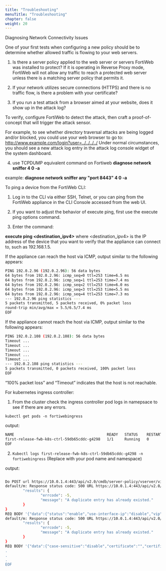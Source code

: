 ```yaml
---
title: "Troubleshooting"
menuTitle: "Troubleshooting"
chapter: false
weight: 20
---
```


Diagnosing Network Connectivity Issues

One of your first tests when configuring a new policy should be to determine whether allowed traffic is flowing to
your web servers.

1. Is there a server policy applied to the web server or servers FortiWeb was installed to protect? If it is
operating in Reverse Proxy mode, FortiWeb will not allow any traffic to reach a protected web server unless
there is a matching server policy that permits it.
2. If your network utilizes secure connections (HTTPS) and there is no traffic flow, is there a problem with your
certificate?

3. If you run a test attack from a browser aimed at your website, does it show up in the attack log?

To verify, configure FortiWeb to detect the attack, then craft a proof-of-concept that will trigger the attack sensor.

For example, to see whether directory traversal attacks are being logged and/or blocked, you could use your
web browser to go to:
http://www.example.com/login?user=../../../../
Under normal circumstances, you should see a new attack log entry in the attack log console widget of the
system dashboard.


4. use TCPDUMP equivalent command on Fortiweb **diagnose network sniffer <interface> <filter> 4 0 -a**

example: **diagnose network sniffer any "port 8443" 4 0  -a**

To ping a device from the FortiWeb CLI:

1. Log in to the CLI via either SSH, Telnet, or you can ping from the FortiWeb appliance in the CLI Console
accessed from the web UI.

2. If you want to adjust the behavior of execute ping, first use the execute ping options command.

3. Enter the command:

**execute ping <destination_ipv4>**
where <destination_ipv4> is the IP address of the device that you want to verify that the appliance can
connect to, such as 192.168.1.5. 

If the appliance can reach the host via ICMP, output similar to the following appears:

```bash
PING 192.0.2.96 (192.0.2.96): 56 data bytes
64 bytes from 192.0.2.96: icmp_seq=0 ttl=253 time=6.5 ms
64 bytes from 192.0.2.96: icmp_seq=1 ttl=253 time=7.4 ms
64 bytes from 192.0.2.96: icmp_seq=2 ttl=253 time=6.0 ms
64 bytes from 192.0.2.96: icmp_seq=3 ttl=253 time=5.5 ms
64 bytes from 192.0.2.96: icmp_seq=4 ttl=253 time=7.3 ms
--- 192.0.2.96 ping statistics ---
5 packets transmitted, 5 packets received, 0% packet loss
round-trip min/avg/max = 5.5/6.5/7.4 ms
EOF
```


If the appliance cannot reach the host via ICMP, output similar to the following appears:

```bash
PING 192.0.2.108 (192.0.2.108): 56 data bytes
Timeout ...
Timeout ...
Timeout ...
Timeout ...
Timeout ...
--- 192.0.2.108 ping statistics ---
5 packets transmitted, 0 packets received, 100% packet loss
EOF
```

“100% packet loss” and “Timeout” indicates that the host is not reachable.

For kubernetes ingress controller:

1. From the cluster check the ingress controller pod logs in namepsace to see if there are any errors.

```kubectl get pods -n fortiwebingress```

output:

```bash
NAME                                          READY   STATUS    RESTARTS   AGE
first-release-fwb-k8s-ctrl-59db65cddc-g4298   1/1     Running   0          2d15h
EOF
```

2. ```Kubectl logs first-release-fwb-k8s-ctrl-59db65cddc-g4298 -n fortiwebingress``` (Replace with your pod name and namespace)

output:

```bash

Do POST url https://10.0.1.4:443/api/v2.0/cmdb/server-policy/vserver/vip-list?mkey=default_m
default/m: Response status code: 500 URL https://10.0.1.4:443/api/v2.0/cmdb/server-policy/vserver/vip-list?mkey=default_m Resp {
        "results": {
                "errcode": -5,
                "message": "A duplicate entry has already existed."
        }
}
REQ BODY '{"data":{"status":"enable","use-interface-ip":"disable","vip":"default_m"}}'Do POST url https://10.0.1.4:443/api/v2.0/cmdb/server-policy/policy
default/m: Response status code: 500 URL https://10.0.1.4:443/api/v2.0/cmdb/server-policy/policy Resp {
        "results": {
                "errcode": -5,
                "message": "A duplicate entry has already existed."
        }
}
REQ BODY '{"data":{"case-sensitive":"disable","certificate":"","certificate-type":"disable","client-certificate-forwarding":"disable","client-certificate-forwarding-cert-header":"X-Client-Cert","
.
.
.
EOF
```